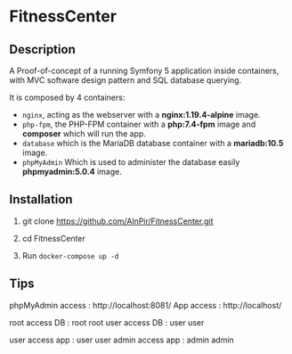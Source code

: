 # FitnessCenter

## Description

A Proof-of-concept of a running Symfony 5 application inside containers, with MVC software design pattern and SQL database querying.

It is composed by 4 containers:

- `nginx`, acting as the webserver with a **nginx:1.19.4-alpine** image.
- `php-fpm`, the PHP-FPM container with a **php:7.4-fpm** image and **composer** which will run the app.
- `database` which is the MariaDB database container with a **mariadb:10.5** image.
- `phpMyAdmin` Which is used to administer the database easily **phpmyadmin:5.0.4** image.

## Installation

1. git clone https://github.com/AlnPir/FitnessCenter.git

2. cd FitnessCenter

3. Run `docker-compose up -d`

## Tips

phpMyAdmin access : http://localhost:8081/
App access : http://localhost/

root access DB : root root
user access DB : user user

user access app : user user
admin access app : admin admin
